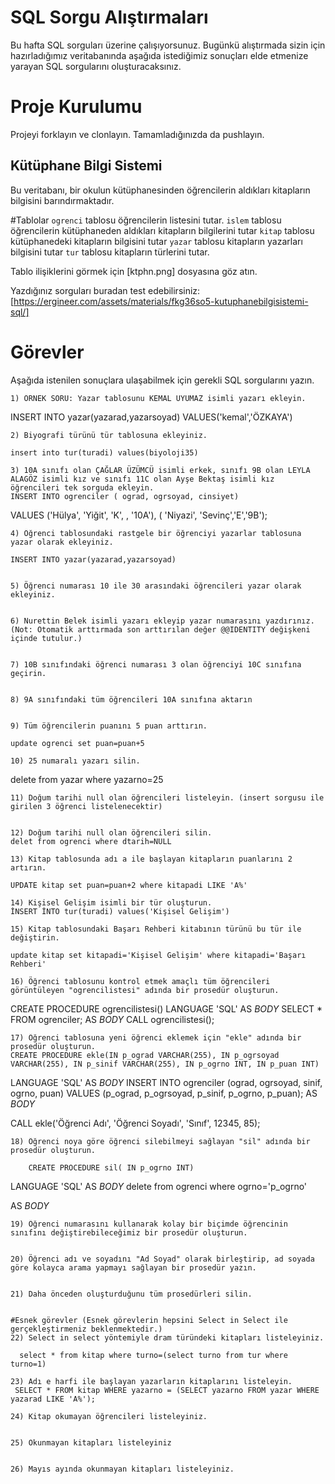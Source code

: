 # SQL Sorgu Alıştırmaları

Bu hafta SQL sorguları üzerine çalışıyorsunuz. Bugünkü alıştırmada sizin için hazırladığımız veritabanında aşağıda istediğimiz sonuçları elde etmenize yarayan SQL sorgularını oluşturacaksınız.

# Proje Kurulumu
Projeyi forklayın ve clonlayın. Tamamladığınızda da pushlayın.

## Kütüphane Bilgi Sistemi

Bu veritabanı, bir okulun kütüphanesinden öğrencilerin aldıkları kitapların bilgisini barındırmaktadır.

#Tablolar 
`ogrenci` tablosu öğrencilerin listesini tutar.
`islem` tablosu öğrencilerin kütüphaneden aldıkları kitapların bilgilerini tutar
`kitap` tablosu kütüphanedeki kitapların bilgisini tutar
`yazar` tablosu kitapların yazarları bilgisini tutar
`tur` tablosu kitapların türlerini tutar.

Tablo ilişiklerini görmek için [ktphn.png] dosyasına göz atın.

Yazdığınız sorguları buradan test edebilirsiniz: [https://ergineer.com/assets/materials/fkg36so5-kutuphanebilgisistemi-sql/]



# Görevler
Aşağıda istenilen sonuçlara ulaşabilmek için gerekli SQL sorgularını yazın. 



	1) ÖRNEK SORU: Yazar tablosunu KEMAL UYUMAZ isimli yazarı ekleyin.
	
 INSERT INTO yazar(yazarad,yazarsoyad) VALUES('kemal','ÖZKAYA')
	
	2) Biyografi türünü tür tablosuna ekleyiniz.
	
	insert into tur(turadi) values(biyoloji35)

	3) 10A sınıfı olan ÇAĞLAR ÜZÜMCÜ isimli erkek, sınıfı 9B olan LEYLA ALAGÖZ isimli kız ve sınıfı 11C olan Ayşe Bektaş isimli kız öğrencileri tek sorguda ekleyin. 
	INSERT INTO ogrenciler ( ograd, ogrsoyad, cinsiyet)
VALUES
('Hülya', 'Yiğit', 'K', , '10A'),
( 'Niyazi', 'Sevinç','E','9B');

	
	4) Öğrenci tablosundaki rastgele bir öğrenciyi yazarlar tablosuna yazar olarak ekleyiniz.
	
	INSERT INTO yazar(yazarad,yazarsoyad)  


	5) Öğrenci numarası 10 ile 30 arasındaki öğrencileri yazar olarak ekleyiniz.
	
	
	6) Nurettin Belek isimli yazarı ekleyip yazar numarasını yazdırınız.
	(Not: Otomatik arttırmada son arttırılan değer @@IDENTITY değişkeni içinde tutulur.)
	
	
	7) 10B sınıfındaki öğrenci numarası 3 olan öğrenciyi 10C sınıfına geçirin.
	
	
	8) 9A sınıfındaki tüm öğrencileri 10A sınıfına aktarın
	
	
	9) Tüm öğrencilerin puanını 5 puan arttırın.
	
	update ogrenci set puan=puan+5
	
	10) 25 numaralı yazarı silin.

delete from yazar where yazarno=25

	11) Doğum tarihi null olan öğrencileri listeleyin. (insert sorgusu ile girilen 3 öğrenci listelenecektir)
	
	
	12) Doğum tarihi null olan öğrencileri silin. 
	delet from ogrenci where dtarih=NULL
	
	13) Kitap tablosunda adı a ile başlayan kitapların puanlarını 2 artırın.
	
	UPDATE kitap set puan=puan+2 where kitapadi LIKE 'A%'
	
	14) Kişisel Gelişim isimli bir tür oluşturun.
	İNSERT İNTO tur(turadi) values('Kişisel Gelişim') 
	
	15) Kitap tablosundaki Başarı Rehberi kitabının türünü bu tür ile değiştirin.
	
	update kitap set kitapadi='Kişisel Gelişim' where kitapadi='Başarı Rehberi'

	16) Öğrenci tablosunu kontrol etmek amaçlı tüm öğrencileri görüntüleyen "ogrencilistesi" adında bir prosedür oluşturun.
	
CREATE PROCEDURE ogrencilistesi()
LANGUAGE 'SQL'
AS $BODY$
    SELECT * FROM ogrenciler;
AS $BODY$
CALL ogrencilistesi();
	
	17) Öğrenci tablosuna yeni öğrenci eklemek için "ekle" adında bir prosedür oluşturun.
	CREATE PROCEDURE ekle(IN p_ograd VARCHAR(255), IN p_ogrsoyad VARCHAR(255), IN p_sinif VARCHAR(255), IN p_ogrno INT, IN p_puan INT)
LANGUAGE 'SQL'
AS $BODY$
    INSERT INTO ogrenciler (ograd, ogrsoyad, sinif, ogrno, puan)
    VALUES (p_ograd, p_ogrsoyad, p_sinif, p_ogrno, p_puan);
AS $BODY$

CALL ekle('Öğrenci Adı', 'Öğrenci Soyadı', 'Sınıf', 12345, 85);
	
	18) Öğrenci noya göre öğrenci silebilmeyi sağlayan "sil" adında bir prosedür oluşturun.
	
		CREATE PROCEDURE sil( IN p_ogrno INT)
LANGUAGE 'SQL'
AS $BODY$
   delete from ogrenci where ogrno='p_ogrno'
    
AS $BODY$
	
	19) Öğrenci numarasını kullanarak kolay bir biçimde öğrencinin sınıfını değiştirebileceğimiz bir prosedür oluşturun.
	
	
	20) Öğrenci adı ve soyadını "Ad Soyad" olarak birleştirip, ad soyada göre kolayca arama yapmayı sağlayan bir prosedür yazın.
	
	
	21) Daha önceden oluşturduğunu tüm prosedürleri silin.
	
	
	#Esnek görevler (Esnek görevlerin hepsini Select in Select ile gerçekleştirmeniz beklenmektedir.)
	22) Select in select yöntemiyle dram türündeki kitapları listeleyiniz.
	
	  select * from kitap where turno=(select turno from tur where turno=1)
	
	23) Adı e harfi ile başlayan yazarların kitaplarını listeleyin.
	 SELECT * FROM kitap WHERE yazarno = (SELECT yazarno FROM yazar WHERE yazarad LIKE 'A%');
	
	24) Kitap okumayan öğrencileri listeleyiniz.
	
	
	25) Okunmayan kitapları listeleyiniz

	
	26) Mayıs ayında okunmayan kitapları listeleyiniz.
